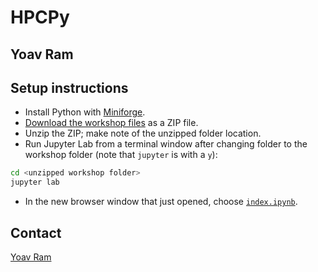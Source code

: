 # HPCPy
## Yoav Ram

## Setup instructions

- Install Python with [Miniforge](https://conda-forge.org/download/).
- [Download the workshop files](https://github.com/yoavram/Py4Eng/archive/refs/heads/HPCPy.zip) as a ZIP file.
- Unzip the ZIP; make note of the unzipped folder location.
- Run Jupyter Lab from a terminal window after changing folder to the workshop folder (note that `jupyter` is with a `y`):
```sh
cd <unzipped workshop folder>
jupyter lab
```
- In the new browser window that just opened, choose [`index.ipynb`](index.ipynb).

## Contact

[Yoav Ram](mailto:yoav@yoavram.com)

